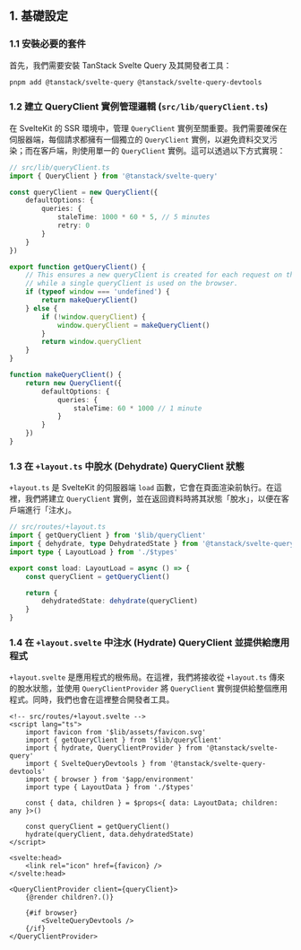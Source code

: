 ## 1. 基礎設定

### 1.1 安裝必要的套件

首先，我們需要安裝 TanStack Svelte Query 及其開發者工具：

```bash
pnpm add @tanstack/svelte-query @tanstack/svelte-query-devtools
```

### 1.2 建立 QueryClient 實例管理邏輯 (`src/lib/queryClient.ts`)

在 SvelteKit 的 SSR 環境中，管理 `QueryClient` 實例至關重要。我們需要確保在伺服器端，每個請求都擁有一個獨立的 `QueryClient` 實例，以避免資料交叉污染；而在客戶端，則使用單一的 `QueryClient` 實例。這可以透過以下方式實現：

```typescript
// src/lib/queryClient.ts
import { QueryClient } from '@tanstack/svelte-query'

const queryClient = new QueryClient({
	defaultOptions: {
		queries: {
			staleTime: 1000 * 60 * 5, // 5 minutes
			retry: 0
		}
	}
})

export function getQueryClient() {
	// This ensures a new queryClient is created for each request on the server,
	// while a single queryClient is used on the browser.
	if (typeof window === 'undefined') {
		return makeQueryClient()
	} else {
		if (!window.queryClient) {
			window.queryClient = makeQueryClient()
		}
		return window.queryClient
	}
}

function makeQueryClient() {
	return new QueryClient({
		defaultOptions: {
			queries: {
				staleTime: 60 * 1000 // 1 minute
			}
		}
	})
}
```

### 1.3 在 `+layout.ts` 中脫水 (Dehydrate) QueryClient 狀態

`+layout.ts` 是 SvelteKit 的伺服器端 `load` 函數，它會在頁面渲染前執行。在這裡，我們將建立 `QueryClient` 實例，並在返回資料時將其狀態「脫水」，以便在客戶端進行「注水」。

```typescript
// src/routes/+layout.ts
import { getQueryClient } from '$lib/queryClient'
import { dehydrate, type DehydratedState } from '@tanstack/svelte-query'
import type { LayoutLoad } from './$types'

export const load: LayoutLoad = async () => {
	const queryClient = getQueryClient()

	return {
		dehydratedState: dehydrate(queryClient)
	}
}
```

### 1.4 在 `+layout.svelte` 中注水 (Hydrate) QueryClient 並提供給應用程式

`+layout.svelte` 是應用程式的根佈局。在這裡，我們將接收從 `+layout.ts` 傳來的脫水狀態，並使用 `QueryClientProvider` 將 `QueryClient` 實例提供給整個應用程式。同時，我們也會在這裡整合開發者工具。

```svelte
<!-- src/routes/+layout.svelte -->
<script lang="ts">
	import favicon from '$lib/assets/favicon.svg'
	import { getQueryClient } from '$lib/queryClient'
	import { hydrate, QueryClientProvider } from '@tanstack/svelte-query'
	import { SvelteQueryDevtools } from '@tanstack/svelte-query-devtools'
	import { browser } from '$app/environment'
	import type { LayoutData } from './$types'

	const { data, children } = $props<{ data: LayoutData; children: any }>()

	const queryClient = getQueryClient()
	hydrate(queryClient, data.dehydratedState)
</script>

<svelte:head>
	<link rel="icon" href={favicon} />
</svelte:head>

<QueryClientProvider client={queryClient}>
	{@render children?.()}

	{#if browser}
		<SvelteQueryDevtools />
	{/if}
</QueryClientProvider>
```
